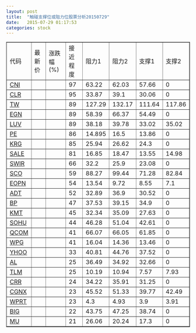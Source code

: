 ```yaml
---
layout: post
title:  "触碰支撑位或阻力位股票分析20150729"
date:   2015-07-29 01:17:53
categories: stock
---
```

<script type="text/javascript">
var stockList = []
stockList.push('gb_cni');
stockList.push('gb_clr');
stockList.push('gb_tw');
stockList.push('gb_egn');
stockList.push('gb_luv');
stockList.push('gb_pe');
stockList.push('gb_krg');
stockList.push('gb_sale');
stockList.push('gb_swir');
stockList.push('gb_sco');
stockList.push('gb_eopn');
stockList.push('gb_adt');
stockList.push('gb_bp');
stockList.push('gb_kmt');
stockList.push('gb_sohu');
stockList.push('gb_qcom');
stockList.push('gb_wpg');
stockList.push('gb_yhoo');
stockList.push('gb_al');
stockList.push('gb_tlm');
stockList.push('gb_crr');
stockList.push('gb_cgnx');
stockList.push('gb_wprt');
stockList.push('gb_big');
stockList.push('gb_mu');
</script>
<table border="1">
 <tr>
 <td>代码</td>
 <td>最新价</td>
 <td>涨跌幅(%)</td>
 <td>接近程度</td>
 <td>阻力1</td>
 <td>阻力2</td>
 <td>支撑1</td>
 <td>支撑2</td>
</tr>
  <tr id="cni" class="red">
  <td><a href="http://stock.finance.sina.com.cn/usstock/quotes/CNI.html" target="_blank">CNI</a></td><td></td><td></td><td>97</td><td>63.22</td><td>62.03</td><td>57.66</td><td>0</td></tr>
  <tr id="clr" class="red">
  <td><a href="http://stock.finance.sina.com.cn/usstock/quotes/CLR.html" target="_blank">CLR</a></td><td></td><td></td><td>95</td><td>33.87</td><td>39.1</td><td>30.06</td><td>0</td></tr>
  <tr id="tw" class="red">
  <td><a href="http://stock.finance.sina.com.cn/usstock/quotes/TW.html" target="_blank">TW</a></td><td></td><td></td><td>89</td><td>127.29</td><td>132.17</td><td>111.64</td><td>117.86</td></tr>
  <tr id="egn" class="green">
  <td><a href="http://stock.finance.sina.com.cn/usstock/quotes/EGN.html" target="_blank">EGN</a></td><td></td><td></td><td>89</td><td>58.39</td><td>66.37</td><td>54.49</td><td>0</td></tr>
  <tr id="luv" class="green">
  <td><a href="http://stock.finance.sina.com.cn/usstock/quotes/LUV.html" target="_blank">LUV</a></td><td></td><td></td><td>89</td><td>38.18</td><td>39.78</td><td>33.02</td><td>35.02</td></tr>
  <tr id="pe" class="green">
  <td><a href="http://stock.finance.sina.com.cn/usstock/quotes/PE.html" target="_blank">PE</a></td><td></td><td></td><td>86</td><td>14.895</td><td>16.5</td><td>13.86</td><td>0</td></tr>
  <tr id="krg" class="red">
  <td><a href="http://stock.finance.sina.com.cn/usstock/quotes/KRG.html" target="_blank">KRG</a></td><td></td><td></td><td>85</td><td>25.94</td><td>26.62</td><td>24.3</td><td>0</td></tr>
  <tr id="sale" class="green">
  <td><a href="http://stock.finance.sina.com.cn/usstock/quotes/SALE.html" target="_blank">SALE</a></td><td></td><td></td><td>81</td><td>16.85</td><td>18.47</td><td>13.55</td><td>14.98</td></tr>
  <tr id="swir" class="green">
  <td><a href="http://stock.finance.sina.com.cn/usstock/quotes/SWIR.html" target="_blank">SWIR</a></td><td></td><td></td><td>66</td><td>32.2</td><td>25.9</td><td>23.08</td><td>0</td></tr>
  <tr id="sco" class="red">
  <td><a href="http://stock.finance.sina.com.cn/usstock/quotes/SCO.html" target="_blank">SCO</a></td><td></td><td></td><td>59</td><td>88.27</td><td>99.44</td><td>71.28</td><td>82.84</td></tr>
  <tr id="eopn" class="green">
  <td><a href="http://stock.finance.sina.com.cn/usstock/quotes/EOPN.html" target="_blank">EOPN</a></td><td></td><td></td><td>54</td><td>13.54</td><td>9.72</td><td>8.55</td><td>7.1</td></tr>
  <tr id="adt" class="green">
  <td><a href="http://stock.finance.sina.com.cn/usstock/quotes/ADT.html" target="_blank">ADT</a></td><td></td><td></td><td>52</td><td>32.89</td><td>36.9</td><td>30.52</td><td>0</td></tr>
  <tr id="bp" class="red">
  <td><a href="http://stock.finance.sina.com.cn/usstock/quotes/BP.html" target="_blank">BP</a></td><td></td><td></td><td>47</td><td>37.53</td><td>39.15</td><td>34.9</td><td>0</td></tr>
  <tr id="kmt" class="red">
  <td><a href="http://stock.finance.sina.com.cn/usstock/quotes/KMT.html" target="_blank">KMT</a></td><td></td><td></td><td>45</td><td>32.34</td><td>35.09</td><td>27.63</td><td>0</td></tr>
  <tr id="sohu" class="green">
  <td><a href="http://stock.finance.sina.com.cn/usstock/quotes/SOHU.html" target="_blank">SOHU</a></td><td></td><td></td><td>44</td><td>46.28</td><td>51.04</td><td>42.61</td><td>0</td></tr>
  <tr id="qcom" class="green">
  <td><a href="http://stock.finance.sina.com.cn/usstock/quotes/QCOM.html" target="_blank">QCOM</a></td><td></td><td></td><td>41</td><td>66.07</td><td>66.05</td><td>61.85</td><td>0</td></tr>
  <tr id="wpg" class="green">
  <td><a href="http://stock.finance.sina.com.cn/usstock/quotes/WPG.html" target="_blank">WPG</a></td><td></td><td></td><td>41</td><td>16.04</td><td>14.36</td><td>13.46</td><td>0</td></tr>
  <tr id="yhoo" class="green">
  <td><a href="http://stock.finance.sina.com.cn/usstock/quotes/YHOO.html" target="_blank">YHOO</a></td><td></td><td></td><td>33</td><td>40.81</td><td>44.76</td><td>37.52</td><td>0</td></tr>
  <tr id="al" class="green">
  <td><a href="http://stock.finance.sina.com.cn/usstock/quotes/AL.html" target="_blank">AL</a></td><td></td><td></td><td>25</td><td>36.49</td><td>34.92</td><td>32.66</td><td>0</td></tr>
  <tr id="tlm" class="green">
  <td><a href="http://stock.finance.sina.com.cn/usstock/quotes/TLM.html" target="_blank">TLM</a></td><td></td><td></td><td>25</td><td>10.19</td><td>10.94</td><td>7.57</td><td>7.93</td></tr>
  <tr id="crr" class="red">
  <td><a href="http://stock.finance.sina.com.cn/usstock/quotes/CRR.html" target="_blank">CRR</a></td><td></td><td></td><td>24</td><td>34.22</td><td>35.91</td><td>31.25</td><td>0</td></tr>
  <tr id="cgnx" class="red">
  <td><a href="http://stock.finance.sina.com.cn/usstock/quotes/CGNX.html" target="_blank">CGNX</a></td><td></td><td></td><td>23</td><td>45.52</td><td>51.33</td><td>39.77</td><td>42.49</td></tr>
  <tr id="wprt" class="green">
  <td><a href="http://stock.finance.sina.com.cn/usstock/quotes/WPRT.html" target="_blank">WPRT</a></td><td></td><td></td><td>23</td><td>4.3</td><td>4.93</td><td>3.9</td><td>3.91</td></tr>
  <tr id="big" class="red">
  <td><a href="http://stock.finance.sina.com.cn/usstock/quotes/BIG.html" target="_blank">BIG</a></td><td></td><td></td><td>22</td><td>43.75</td><td>47.25</td><td>38.74</td><td>0</td></tr>
  <tr id="mu" class="red">
  <td><a href="http://stock.finance.sina.com.cn/usstock/quotes/MU.html" target="_blank">MU</a></td><td></td><td></td><td>21</td><td>26.06</td><td>20.24</td><td>17.3</td><td>0</td></tr>
</table>
